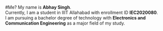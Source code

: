 #Me?
My name is <b>Abhay Singh</b>.<br>
Currently, I am a student in IIIT Allahabad with enrollment ID <b>IEC2020080</b>.<br>
I am pursuing a bachelor degree of technology with <b>Electronics and Communication Engineering</b> as a major field of my study.
